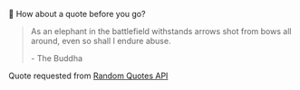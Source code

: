 📣 How about a quote before you go?

> As an elephant in the battlefield withstands arrows shot from bows all around, even so shall I endure abuse.
>
> <p>- The Buddha</p>

Quote requested from [Random Quotes API](https://github.com/lukePeavey/quotable)
